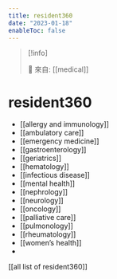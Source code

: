 ```yaml
---
title: resident360
date: "2023-01-18"
enableToc: false
---
```


> [!info]
>
> 🌱 來自: [[medical]]

# resident360

* [[allergy and immunology]]
* [[ambulatory care]]
* [[emergency medicine]]
* [[gastroenterology]]
* [[geriatrics]]
* [[hematology]]
* [[infectious disease]]
* [[mental health]]
* [[nephrology]]
* [[neurology]]
* [[oncology]]
* [[palliative care]]
* [[pulmonology]]
* [[rheumatology]]
* [[women’s health]]
*

[[all list of resident360]]
